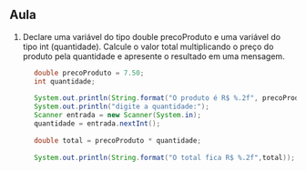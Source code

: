 ## Aula 

1. Declare uma variável do tipo double precoProduto e uma variável do tipo int (quantidade). Calcule o valor total multiplicando o preço do produto pela quantidade e apresente o resultado em uma mensagem.

```java
      double precoProduto = 7.50;
      int quantidade;
      
      System.out.println(String.format("O produto é R$ %.2f", precoProduto));
      System.out.println("digite a quantidade:");
      Scanner entrada = new Scanner(System.in);
      quantidade = entrada.nextInt();
      
      double total = precoProduto * quantidade;
      
      System.out.println(String.format("O total fica R$ %.2f",total));
```
